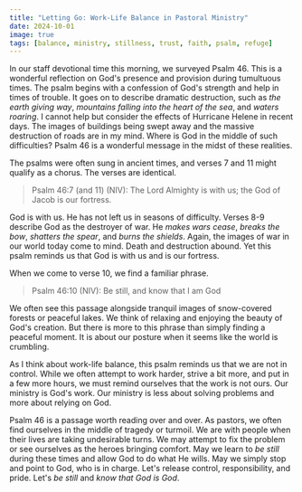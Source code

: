 ```yaml
---
title: "Letting Go: Work-Life Balance in Pastoral Ministry"
date: 2024-10-01
image: true
tags: [balance, ministry, stillness, trust, faith, psalm, refuge]
---
```


In our staff devotional time this morning, we surveyed Psalm 46. This is a wonderful reflection on God's presence and provision during tumultuous times. The psalm begins with a confession of God's strength and help in times of trouble. It goes on to describe dramatic destruction, such as *the earth giving way*, *mountains falling into the heart of the sea*, and *waters roaring*. I cannot help but consider the effects of Hurricane Helene in recent days. The images of buildings being swept away and the massive destruction of roads are in my mind. Where is God in the middle of such difficulties? Psalm 46 is a wonderful message in the midst of these realities.

The psalms were often sung in ancient times, and verses 7 and 11 might qualify as a chorus. The verses are identical.

> Psalm 46:7 (and 11) (NIV): The Lord Almighty is with us; the God of Jacob is our fortress.

God is with us. He has not left us in seasons of difficulty. Verses 8-9 describe God as the destroyer of war. He *makes wars cease*, *breaks the bow*, *shatters the spear*, and *burns the shields*. Again, the images of war in our world today come to mind. Death and destruction abound. Yet this psalm reminds us that God is with us and is our fortress.

When we come to verse 10, we find a familiar phrase.

> Psalm 46:10 (NIV): Be still, and know that I am God

We often see this passage alongside tranquil images of snow-covered forests or peaceful lakes. We think of relaxing and enjoying the beauty of God's creation. But there is more to this phrase than simply finding a peaceful moment. It is about our posture when it seems like the world is crumbling.

As I think about work-life balance, this psalm reminds us that we are not in control. While we often attempt to work harder, strive a bit more, and put in a few more hours, we must remind ourselves that the work is not ours. Our ministry is God's work. Our ministry is less about solving problems and more about relying on God.

Psalm 46 is a passage worth reading over and over. As pastors, we often find ourselves in the middle of tragedy or turmoil. We are with people when their lives are taking undesirable turns. We may attempt to fix the problem or see ourselves as the heroes bringing comfort. May we learn to *be still* during these times and allow God to do what He wills. May we simply stop and point to God, who is in charge. Let's release control, responsibility, and pride. Let's *be still* and *know that God is God*.

